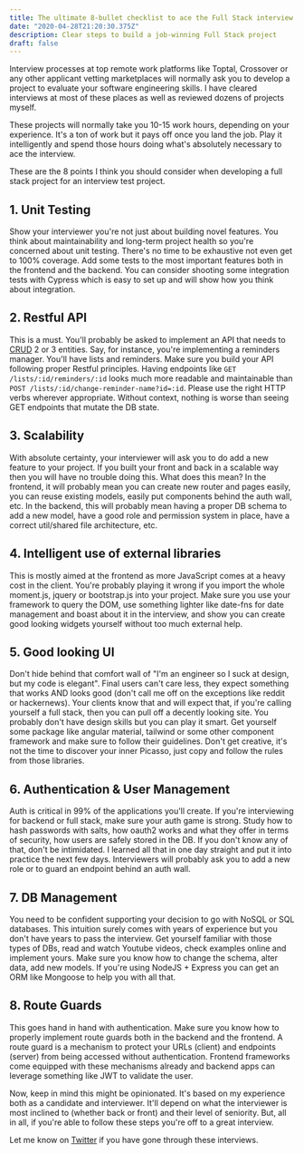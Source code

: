 ```yaml
---
title: The ultimate 8-bullet checklist to ace the Full Stack interview project
date: "2020-04-28T21:20:30.375Z"
description: Clear steps to build a job-winning Full Stack project
draft: false
---
```


Interview processes at top remote work platforms like Toptal, Crossover or any other applicant vetting marketplaces will normally ask you to develop a project to evaluate your software engineering skills. I have cleared interviews at most of these places as well as reviewed dozens of projects myself.

These projects will normally take you 10-15 work hours, depending on your experience. It's a ton of work but it pays off once you land the job. Play it intelligently and spend those hours doing what's absolutely necessary to ace the interview.

These are the 8 points I think you should consider when developing a full stack project for an interview test project.

## 1. Unit Testing

Show your interviewer you're not just about building novel features. You think about maintainability and long-term project health so you're concerned about unit testing. There's no time to be exhaustive not even get to 100% coverage. Add some tests to the most important features both in the frontend and the backend. You can consider shooting some integration tests with Cypress which is easy to set up and will show how you think about integration.

## 2. Restful API

This is a must. You'll probably be asked to implement an API that needs to [CRUD](https://es.wikipedia.org/wiki/CRUD) 2 or 3 entities. Say, for instance, you're implementing a reminders manager. You'll have lists and reminders. Make sure you build your API following proper Restful principles. Having endpoints like `GET /lists/:id/reminders/:id` looks much more readable and maintainable than `POST /lists/:id/change-reminder-name?id=:id`. Please use the right HTTP verbs wherever appropriate. Without context, nothing is worse than seeing GET endpoints that mutate the DB state.

## 3. Scalability

With absolute certainty, your interviewer will ask you to do add a new feature to your project. If you built your front and back in a scalable way then you will have no trouble doing this. What does this mean? In the frontend, it will probably mean you can create new router and pages easily, you can reuse existing models, easily put components behind the auth wall, etc. In the backend, this will probably mean having a proper DB schema to add a new model, have a good role and permission system in place, have a correct util/shared file architecture, etc.

## 4. Intelligent use of external libraries

This is mostly aimed at the frontend as more JavaScript comes at a heavy cost in the client. You're probably playing it wrong if you import the whole moment.js, jquery or bootstrap.js into your project. Make sure you use your framework to query the DOM, use something lighter like date-fns for date management and boast about it in the interview, and show you can create good looking widgets yourself without too much external help.

## 5. Good looking UI

Don't hide behind that comfort wall of "I'm an engineer so I suck at design, but my code is elegant". Final users can't care less, they expect something that works AND looks good (don't call me off on the exceptions like reddit or hackernews). Your clients know that and will expect that, if you're calling yourself a full stack, then you can pull off a decently looking site. You probably don't have design skills but you can play it smart. Get yourself some package like angular material, tailwind or some other component framework and make sure to follow their guidelines. Don't get creative, it's not the time to discover your inner Picasso, just copy and follow the rules from those libraries.

## 6. Authentication & User Management

Auth is critical in 99% of the applications you'll create. If you're interviewing for backend or full stack, make sure your auth game is strong. Study how to hash passwords with salts, how oauth2 works and what they offer in terms of security, how users are safely stored in the DB. If you don't know any of that, don't be intimidated. I learned all that in one day straight and put it into practice the next few days. Interviewers will probably ask you to add a new role or to guard an endpoint behind an auth wall.

## 7. DB Management

You need to be confident supporting your decision to go with NoSQL or SQL databases. This intuition surely comes with years of experience but you don't have years to pass the interview. Get yourself familiar with those types of DBs, read and watch Youtube videos, check examples online and implement yours. Make sure you know how to change the schema, alter data, add new models. If you're using NodeJS + Express you can get an ORM like Mongoose to help you with all that.

## 8. Route Guards

This goes hand in hand with authentication. Make sure you know how to properly implement route guards both in the backend and the frontend. A route guard is a mechanism to protect your URLs (client) and endpoints (server) from being accessed without authentication. Frontend frameworks come equipped with these mechanisms already and backend apps can leverage something like JWT to validate the user.

<div class="divider"></div>

Now, keep in mind this might be opinionated. It's based on my experience both as a candidate and interviewer. It'll depend on what the interviewer is most inclined to (whether back or front) and their level of seniority. But, all in all, if you're able to follow these steps you're off to a great interview.

<div class="divider"></div>

Let me know on [Twitter](https://twitter.com/caroso1222) if you have gone through these interviews.


